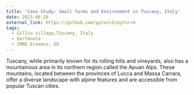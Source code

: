 ```yaml
---
title: 'Case Study: Small farms and Environment in Tuscany, Italy'
date: 2023-06-26
external_link: https://github.com/pytorch/pytorch
tags:
  - Sillco village,Tuscany, Italy
  - Garfanala
  - IMRD Erasmus, EU
---
```


Tuscany, while primarily known for its rolling hills and vineyards, also has a mountainous area in its northern region called the Apuan Alps. These mountains, located between the provinces of Lucca and Massa Carrara, offer a diverse landscape with alpine features and are accessible from popular Tuscan cities.

<!--more-->
